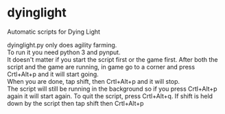 # dyinglight
Automatic scripts for Dying Light

dyinglight.py only does agility farming.  
To run it you need python 3 and pynput.  
It doesn't matter if you start the script first or the game first. After both the script and the game are running, in game go to a corner and press Crtl+Alt+p and it will start going.   
When you are done, tap shift, then Crtl+Alt+p and it will stop.  
The script will still be running in the background so if you press Crtl+Alt+p again it will start again. To quit the script, press Crtl+Alt+q. If shift is held down by the script then tap shift then Crtl+Alt+p
